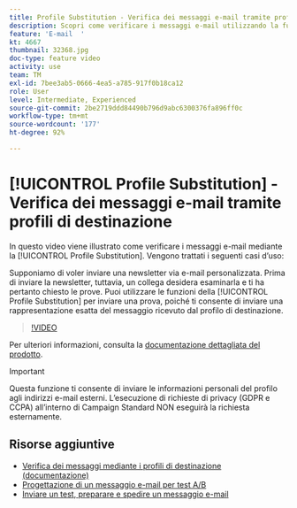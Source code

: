 ```yaml
---
title: Profile Substitution - Verifica dei messaggi e-mail tramite profili di destinazione
description: Scopri come verificare i messaggi e-mail utilizzando la funzione di sostituzione del profilo.
feature: 'E-mail  '
kt: 4667
thumbnail: 32368.jpg
doc-type: feature video
activity: use
team: TM
exl-id: 7bee3ab5-0666-4ea5-a785-917f0b18ca12
role: User
level: Intermediate, Experienced
source-git-commit: 2be2719ddd84490b796d9abc6300376fa896ff0c
workflow-type: tm+mt
source-wordcount: '177'
ht-degree: 92%

---
```


# [!UICONTROL Profile Substitution] - Verifica dei messaggi e-mail tramite profili di destinazione

In questo video viene illustrato come verificare i messaggi e-mail mediante la [!UICONTROL Profile Substitution]. Vengono trattati i seguenti casi d’uso:

Supponiamo di voler inviare una newsletter via e-mail personalizzata. Prima di inviare la newsletter, tuttavia, un collega desidera esaminarla e ti ha pertanto chiesto le prove. Puoi utilizzare le funzioni della [!UICONTROL Profile Substitution] per inviare una prova, poiché ti consente di inviare una rappresentazione esatta del messaggio ricevuto dal profilo di destinazione.

>[!VIDEO](https://video.tv.adobe.com/v/32368?quality=12)

Per ulteriori informazioni, consulta la [documentazione dettagliata del prodotto](https://docs.adobe.com/content/help/it-IT/campaign-standard/using/testing-and-sending/preparing-and-testing-messages/testing-messages-using-target.html).

>[!IMPORTANT]
>
>Questa funzione ti consente di inviare le informazioni personali del profilo agli indirizzi e-mail esterni. L’esecuzione di richieste di privacy (GDPR e CCPA) all’interno di Campaign Standard NON eseguirà la richiesta esternamente.

## Risorse aggiuntive

* [Verifica dei messaggi mediante i profili di destinazione (documentazione)](https://docs.adobe.com/content/help/en/campaign-standard/using/testing-and-sending/preparing-and-testing-messages/testing-messages-using-target.html)
* [Progettazione di un messaggio e-mail per test A/B](/help/communication-channels/email/a-b-testing.md)
* [Inviare un test, preparare e spedire un messaggio e-mail](/help/communication-channels/email/sending-test-preparing-sending-email.md)
